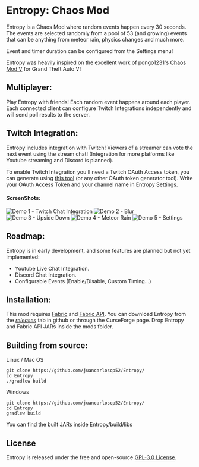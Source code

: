 # Entropy: Chaos Mod
Entropy is a Chaos Mod where random events happen every 30 seconds. The events are selected randomly from a pool of 53 (and growing) events that can be anything from meteor rain, physics changes and much more.

Event and timer duration can be configured from the Settings menu!

Entropy was heavily inspired on the excellent work of pongo1231's [Chaos Mod V](https://github.com/gta-chaos-mod/ChaosModV) for Grand Theft Auto V!

## Multiplayer:
Play Entropy with friends! Each random event happens around each player. Each connected client can configure Twitch Integrations independently and will send poll results to the server.

## Twitch Integration:
Entropy includes integration with Twitch! Viewers of a streamer can vote the next event using the stream chat! (Integration for more platforms like Youtube streaming and Discord is planned).

To enable Twitch Integration you'll need a Twitch OAuth Access token, you can generate using [this tool](https://twitchtokengenerator.com/) (or any other OAuth token generator tool).
Write your OAuth Access Token and your channel name in Entropy Settings.

#### ScreenShots:
![Demo 1 - Twitch Chat Integration](https://github.com/juancarloscp52/Entropy/blob/master/readme%20images/img4.png)
![Demo 2 - Blur](https://github.com/juancarloscp52/Entropy/blob/master/readme%20images/img1.png)
![Demo 3 - Upside Down](https://github.com/juancarloscp52/Entropy/blob/master/readme%20images/img2.png)
![Demo 4 - Meteor Rain](https://github.com/juancarloscp52/Entropy/blob/master/readme%20images/img3.png)
![Demo 5 - Settings](https://github.com/juancarloscp52/Entropy/blob/master/readme%20images/img5.png)

## Roadmap:

Entropy is in early development, and some features are planned but not yet implemented:
 - Youtube Live Chat Integration.
 - Discord Chat Integration.
 - Configurable Events (Enable/Disable, Custom Timing...)


## Installation:
This mod requires [Fabric](https://fabricmc.net/use/) and [Fabric API](https://www.curseforge.com/minecraft/mc-mods/fabric-api). You can download Entropy from the _[releases](https://github.com/juancarloscp52/Entropy/releases)_ tab in github or through the CurseForge page.
Drop Entropy and Fabric API JARs inside the mods folder.

## Building from source:
Linux / Mac OS
```shell script
git clone https://github.com/juancarloscp52/Entropy/
cd Entropy
./gradlew build
```
Windows
```shell script
git clone https://github.com/juancarloscp52/Entropy/
cd Entropy
gradlew build
```
You can find the built JARs inside Entropy/build/libs

## License
Entropy is released under the free and open-source [GPL-3.0 License](https://github.com/juancarloscp52/Entropy/blob/master/LICENSE).